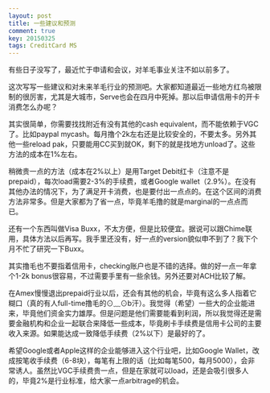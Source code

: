 ```yaml
---
layout: post
title: 一些建议和预测
comment: true
key: 20150325
tags: CreditCard MS
---
```


有些日子没写了，最近忙于申请和会议，对羊毛事业关注不如以前多了。

这次写写一些建议和对未来羊毛行业的预测吧。大家都知道最近一些地方红鸟被限制的很厉害，尤其是大城市，Serve也会在四月中死掉。那以后申请信用卡的开卡消费怎么办呢？

其实很简单，你需要找找附近有没有其他的cash equivalent，而不能依赖于VGC了。比如paypal mycash。每月撸个2k左右还是比较安全的，不要太多。另外其他一些reload pak，只要能用CC买到就OK，剩下的就是找地方unload了。这些方法的成本在1%左右。

稍微贵一点的方法（成本在2%以上）是用Target Debit红卡（注意不是prepaid），每次load需要2-3%的手续费，或者Google wallet（2.9%）。在没有其他办法的情况下，为了满足开卡消费，也是要付出一点点的。在这个区间的消费方法非常多。但是大家都为了省一点，毕竟羊毛撸的就是marginal的一点点而已。

还有一个东西叫做Visa Buxx，不太方便，但是比较便宜。据说可以跟Chime联用，具体方法以后再写。我手里还没有，好一点的version貌似申不到了？我下个月不忙了研究一下Buxx。

其实撸毛也不要指着信用卡，checking账户也是不错的选择。做的好一点一年拿个1-2k bonus很容易，不过需要手里有一些余钱。另外还要对ACH比较了解。

在Amex慢慢退出prepaid行业以后，还会有其他的机会，毕竟有这么多人指着它糊口（真的有人full-time撸毛的⊙﹏⊙b汗）。我觉得（希望）一些大的企业能进来，毕竟他们资金实力雄厚。但是问题是他们需要能看到利润，所以我觉得还是需要金融机构和企业一起联合来降低一些成本，毕竟刷卡手续费是信用卡公司的主要收入来源。如果能达成一致降低手续费（2%以下）是最好的了。

希望Google或者Apple这样的企业能够进入这个行业吧，比如Google Wallet，改成按笔收手续费（6-8块），每笔有上限的话（比如每笔500，每月5000），会非常诱人。虽然比VGC手续费贵一点，但是在家就可以load，还是会吸引很多人的，毕竟2%是行业标准，给大家一点arbitrage的机会。
